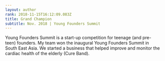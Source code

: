 ```yaml
---
layout: author
rank: 2018-11-15T16:12:09.083Z
title: Grand Champion
subtitle: Nov. 2018 | Young Founders Summit
---
```

Young Founders Summit is a start-up competition for teenage (and pre-teen) founders. My team won the inaugural Young Founders Summit in South East Asia. We started a business that helped improve and monitor the cardiac health of the elderly (Cure Band).